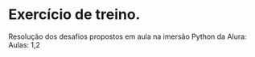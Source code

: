 # Exercício de treino.
Resolução dos desafios propostos em aula na imersão Python da Alura:
Aulas: 1,2
